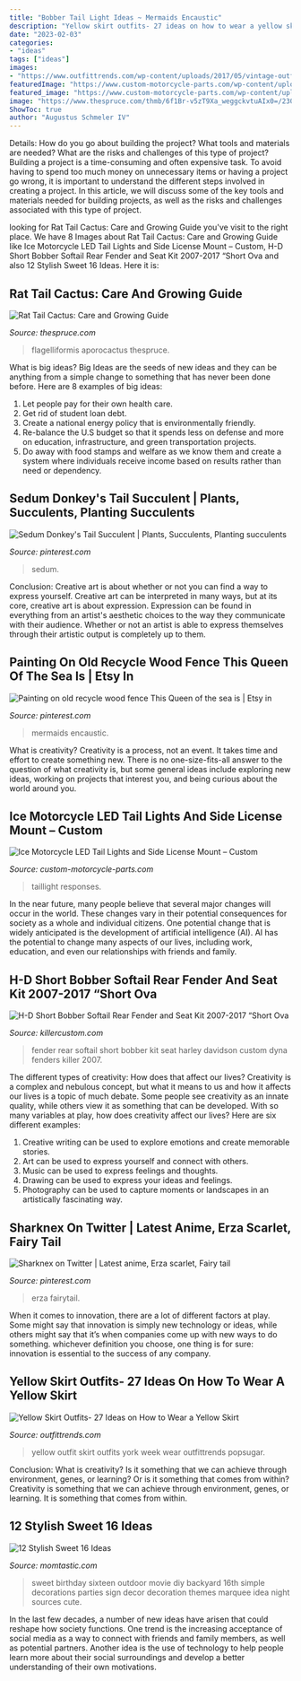 ```yaml
---
title: "Bobber Tail Light Ideas ~ Mermaids Encaustic"
description: "Yellow skirt outfits- 27 ideas on how to wear a yellow skirt"
date: "2023-02-03"
categories:
- "ideas"
tags: ["ideas"]
images:
- "https://www.outfittrends.com/wp-content/uploads/2017/05/vintage-outfit.jpg"
featuredImage: "https://www.custom-motorcycle-parts.com/wp-content/uploads/2010/03/ice-taillight-and-side-license-mount_6-600x816.jpg"
featured_image: "https://www.custom-motorcycle-parts.com/wp-content/uploads/2010/03/ice-taillight-and-side-license-mount_6-600x816.jpg"
image: "https://www.thespruce.com/thmb/6f1Br-v5zT9Xa_weggckvtuAIx0=/2300x1658/filters:fill(auto,1)/RatsTailCactusKaraRiley-17h-68ca4b8f96eb46238967f6425e1deb23.jpg"
ShowToc: true
author: "Augustus Schmeler IV"
---
```



Details: How do you go about building the project? What tools and materials are needed? What are the risks and challenges of this type of project?
Building a project is a time-consuming and often expensive task. To avoid having to spend too much money on unnecessary items or having a project go wrong, it is important to understand the different steps involved in creating a project. In this article, we will discuss some of the key tools and materials needed for building projects, as well as the risks and challenges associated with this type of project.

	

		
looking for Rat Tail Cactus: Care and Growing Guide you've visit to the right place. We have 8 Images about Rat Tail Cactus: Care and Growing Guide like Ice Motorcycle LED Tail Lights and Side License Mount – Custom, H-D Short Bobber Softail Rear Fender and Seat Kit 2007-2017 “Short Ova and also 12 Stylish Sweet 16 Ideas. Here it is:
		
    
## Rat Tail Cactus: Care And Growing Guide

<img loading=lazy src="https://www.thespruce.com/thmb/6f1Br-v5zT9Xa_weggckvtuAIx0=/2300x1658/filters:fill(auto,1)/RatsTailCactusKaraRiley-17h-68ca4b8f96eb46238967f6425e1deb23.jpg" onerror="this.onerror=null;this.src='https://tse2.mm.bing.net/th?id=OIP.1UDeUuyvvmGyZtL7Tzb8EAHaFV&amp;pid=15.1';" alt="Rat Tail Cactus: Care and Growing Guide">

_Source: thespruce.com_

>flagelliformis aporocactus thespruce. 

	

What is big ideas?
Big Ideas are the seeds of new ideas and they can be anything from a simple change to something that has never been done before. Here are 8 examples of big ideas: 
1. Let people pay for their own health care. 
2. Get rid of student loan debt. 
3. Create a national energy policy that is environmentally friendly. 
4. Re-balance the U.S budget so that it spends less on defense and more on education, infrastructure, and green transportation projects. 
5. Do away with food stamps and welfare as we know them and create a system where individuals receive income based on results rather than need or dependency. 

    
## Sedum Donkey&#039;s Tail Succulent | Plants, Succulents, Planting Succulents

<img loading=lazy src="https://i.pinimg.com/736x/6a/94/3b/6a943bc98062df6f190acfaab75a0c70.jpg" onerror="this.onerror=null;this.src='https://tse3.mm.bing.net/th?id=OIP.VlPn9f9rTYP9DZzEETic8gHaJQ&amp;pid=15.1';" alt="Sedum Donkey&#039;s Tail Succulent | Plants, Succulents, Planting succulents">

_Source: pinterest.com_

>sedum. 

	

Conclusion: Creative art is about whether or not you can find a way to express yourself.
Creative art can be interpreted in many ways, but at its core, creative art is about expression. Expression can be found in everything from an artist's aesthetic choices to the way they communicate with their audience. Whether or not an artist is able to express themselves through their artistic output is completely up to them.

    
## Painting On Old Recycle Wood Fence This Queen Of The Sea Is | Etsy In

<img loading=lazy src="https://i.pinimg.com/originals/51/cf/80/51cf80d9ddfcb020169f31726df96797.jpg" onerror="this.onerror=null;this.src='https://tse3.mm.bing.net/th?id=OIP.4ka0k4qTyFoHbhC0aaU87gHaN6&amp;pid=15.1';" alt="Painting on old recycle wood fence This Queen of the sea is | Etsy in">

_Source: pinterest.com_

>mermaids encaustic. 

	

What is creativity?
Creativity is a process, not an event. It takes time and effort to create something new. There is no one-size-fits-all answer to the question of what creativity is, but some general ideas include exploring new ideas, working on projects that interest you, and being curious about the world around you.

    
## Ice Motorcycle LED Tail Lights And Side License Mount – Custom

<img loading=lazy src="https://www.custom-motorcycle-parts.com/wp-content/uploads/2010/03/ice-taillight-and-side-license-mount_6-600x816.jpg" onerror="this.onerror=null;this.src='https://tse4.mm.bing.net/th?id=OIP.DTjAilarJXjdnTCn_tEeCgHaKE&amp;pid=15.1';" alt="Ice Motorcycle LED Tail Lights and Side License Mount – Custom">

_Source: custom-motorcycle-parts.com_

>taillight responses. 

	

In the near future, many people believe that several major changes will occur in the world. These changes vary in their potential consequences for society as a whole and individual citizens. One potential change that is widely anticipated is the development of artificial intelligence (AI). AI has the potential to change many aspects of our lives, including work, education, and even our relationships with friends and family.

    
## H-D Short Bobber Softail Rear Fender And Seat Kit 2007-2017 “Short Ova

<img loading=lazy src="https://cdn.shopify.com/s/files/1/1711/4001/products/harley-davidson-short-bobber-softail-rear-fender-and-seat-kit-for-200-tire-oldschool-fenders-killer-custom_273_1024x1024.jpg?v=1540991758" onerror="this.onerror=null;this.src='https://tse2.mm.bing.net/th?id=OIP.BNF0nxiMrcvtcftLDXPn1QHaHa&amp;pid=15.1';" alt="H-D Short Bobber Softail Rear Fender and Seat Kit 2007-2017 “Short Ova">

_Source: killercustom.com_

>fender rear softail short bobber kit seat harley davidson custom dyna fenders killer 2007. 

	

The different types of creativity: How does that affect our lives?
Creativity is a complex and nebulous concept, but what it means to us and how it affects our lives is a topic of much debate. Some people see creativity as an innate quality, while others view it as something that can be developed. With so many variables at play, how does creativity affect our lives? Here are six different examples: 
1. Creative writing can be used to explore emotions and create memorable stories.
2. Art can be used to express yourself and connect with others.
3. Music can be used to express feelings and thoughts.
4. Drawing can be used to express your ideas and feelings.
5. Photography can be used to capture moments or landscapes in an artistically fascinating way. 

    
## Sharknex On Twitter | Latest Anime, Erza Scarlet, Fairy Tail

<img loading=lazy src="https://i.pinimg.com/736x/c1/70/9a/c1709a6be01f5c477d8571cc8fc3f525.jpg" onerror="this.onerror=null;this.src='https://tse1.mm.bing.net/th?id=OIP.NDSaJQSOr9tHMn3SqU43SgHaJw&amp;pid=15.1';" alt="Sharknex on Twitter | Latest anime, Erza scarlet, Fairy tail">

_Source: pinterest.com_

>erza fairytail. 

	

When it comes to innovation, there are a lot of different factors at play. Some might say that innovation is simply new technology or ideas, while others might say that it’s when companies come up with new ways to do something. whichever definition you choose, one thing is for sure: innovation is essential to the success of any company.

    
## Yellow Skirt Outfits- 27 Ideas On How To Wear A Yellow Skirt

<img loading=lazy src="https://www.outfittrends.com/wp-content/uploads/2017/05/vintage-outfit.jpg" onerror="this.onerror=null;this.src='https://tse2.mm.bing.net/th?id=OIP.dv0LQJI2GGKuiuhKLIYoxgHaLH&amp;pid=15.1';" alt="Yellow Skirt Outfits- 27 Ideas on How to Wear a Yellow Skirt">

_Source: outfittrends.com_

>yellow outfit skirt outfits york week wear outfittrends popsugar. 

	

Conclusion: What is creativity? Is it something that we can achieve through environment, genes, or learning? Or is it something that comes from within?
Creativity is something that we can achieve through environment, genes, or learning. It is something that comes from within.

    
## 12 Stylish Sweet 16 Ideas

<img loading=lazy src="http://cdn3-www.momtastic.com/assets/uploads/gallery/12-stylish-sweet-16-ideas/sweet-16-birthday-party-ideas-9-diy-movie-marquee-sign.jpg" onerror="this.onerror=null;this.src='https://tse2.mm.bing.net/th?id=OIP.VMqM3RGD5P6VTp-d70sREQHaLD&amp;pid=15.1';" alt="12 Stylish Sweet 16 Ideas">

_Source: momtastic.com_

>sweet birthday sixteen outdoor movie diy backyard 16th simple decorations parties sign decor decoration themes marquee idea night sources cute. 

	

In the last few decades, a number of new ideas have arisen that could reshape how society functions. One trend is the increasing acceptance of social media as a way to connect with friends and family members, as well as potential partners. Another idea is the use of technology to help people learn more about their social surroundings and develop a better understanding of their own motivations.

